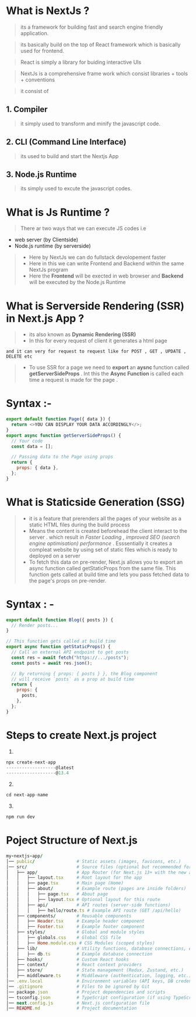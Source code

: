 # What is NextJs ?

> its a framework for building fast and search engine friendly application.

> its basically build on the top of React framework which is basically used for frontend.

> React is simply a library for buiding interactive UIs

> NextJs is a comprehensive frame work which consist libraries + tools + conventions

> it consist of

## 1. Compiler

> it simply used to transform and minify the javascript code.

## 2. CLI (Command Line Interface)

> its used to build and start the Nextjs App

## 3. Node.js Runtime

> its simply used to excute the javascript codes.

# What is Js Runtime ?

> There ar two ways that we can execute JS codes i.e

- web server (by Clientside)
- Node.js runtime (by serverside)

> - Here by NextJs we can do fullstack devolopement faster
> - Here in this we can write Frontend and Backend within the same NextJs program
> - Here the <b>Frontend</b> will be exected in web browser and <b>Backend</b> will be executed by the Node.js Runtime

# What is Serverside Rendering (SSR) in Next.js App ?

> - its also known as <b> Dynamic Rendering (SSR)</b>
> - In this for every request of client it generates a html page

    and it can very for request to request like for POST , GET , UPDATE , DELETE etc

> - To use SSR for a page we need to <b> export </b> an <b> aysnc </b> function called <b> getServerSideProps </b>. Int this the <b> Async Function </b> is called each time a request is made for the page .

# Syntax :-

```js
export default function Page({ data }) {
  return <>YOU CAN DISPLAY YOUR DATA ACCORDINGLY</>;
}
export async function getServerSideProps() {
  // Your code
  const data = [];

  // Passing data to the Page using props
  return {
    props: { data },
  };
}
```

# What is Staticside Generation (SSG)

> - it is a feature that prerenders all the pages of your website as a static HTML files during the build process
> - Means the content is created beforehead the client interact to the server . which result in _Faster Loading , improved SEO (search engine optimisation) performance_ . Esssentially it creates a compleat website by using set of static files which is ready to deployed on a server
> - To fetch this data on pre-render, Next.js allows you to export an async function called getStaticProps from the same file. This function gets called at build time and lets you pass fetched data to the page's props on pre-render.

# Syntax : -

```js
export default function Blog({ posts }) {
  // Render posts...
}

// This function gets called at build time
export async function getStaticProps() {
  // Call an external API endpoint to get posts
  const res = await fetch("https://.../posts");
  const posts = await res.json();

  // By returning { props: { posts } }, the Blog component
  // will receive `posts` as a prop at build time
  return {
    props: {
      posts,
    },
  };
}
```

# Steps to create Next.js project

1.

```js
npx create-next-app
-------------------@latest
-------------------@13.4
```

2.

```js
cd next-app-name
```

3.

```js
npm run dev
```

# Poject Structure of Next.js

```ruby
my-nextjs-app/
│── public/                # Static assets (images, favicons, etc.)
│── src/                   # Source files (optional but recommended for better structure)
│   ├── app/               # App Router (for Next.js 13+ with the new app directory structure)
│   │   ├── layout.tsx     # Root layout for the app
│   │   ├── page.tsx       # Main page (Home)
│   │   ├── about/         # Example route (pages are inside folders)
│   │   │   ├── page.tsx   # About page
│   │   │   ├── layout.tsx # Optional layout for this route
│   │   ├── api/           # API routes (server-side functions)
│   │   │   ├── hello/route.ts # Example API route (GET /api/hello)
│   ├── components/        # Reusable components
│   │   ├── Header.tsx     # Example header component
│   │   ├── Footer.tsx     # Example footer component
│   ├── styles/            # Global and module styles
│   │   ├── globals.css    # Global CSS file
│   │   ├── Home.module.css # CSS Modules (scoped styles)
│   ├── lib/               # Utility functions, database connections, etc.
│   │   ├── db.ts          # Example database connection
│   ├── hooks/             # Custom React hooks
│   ├── context/           # React context providers
│   ├── store/             # State management (Redux, Zustand, etc.)
│   ├── middleware.ts      # Middleware (authentication, logging, etc.)
│── .env.local             # Environment variables (API keys, DB credentials)
│── .gitignore             # Files to be ignored by Git
│── package.json           # Project dependencies and scripts
│── tsconfig.json          # TypeScript configuration (if using TypeScript)
│── next.config.js         # Next.js configuration file
│── README.md              # Project documentation

```
